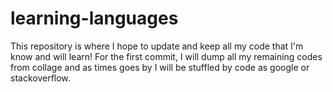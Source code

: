 # learning-languages
This repository is where I hope to update and keep all my code that I'm know and will learn! For the first commit, I will dump all my remaining codes from collage and as times goes by I will be stuffled by code as google or stackoverflow.
